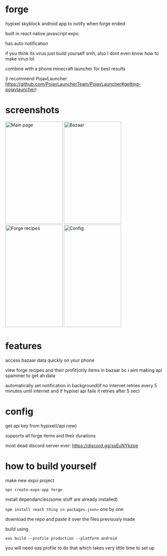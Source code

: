 # forge
hypixel skyblock android app to notify when forge ended

built in react native javascript expo

has auto notification

if you think its virus just build yourself smh, also I dont even know how to make virus lol

combine with a phone minecraft launcher for best results

(i recommend PojavLauncher https://github.com/PojavLauncherTeam/PojavLauncher#getting-pojavlauncher)


# screenshots

<img src="https://cdn.discordapp.com/attachments/601086858021306398/1098644446863691816/Screenshot_20230420_192012_forge.jpg" width="180" height="320" alt="Main page"> <img src="https://cdn.discordapp.com/attachments/601086858021306398/1098644446356177016/Screenshot_20230420_192029_forge.jpg" width="180" height="320" alt="Bazaar">
<img src="https://cdn.discordapp.com/attachments/601086858021306398/1098644446079357018/Screenshot_20230420_192034_forge.jpg" width="180" height="320" alt="Forge recipes"> <img src="https://cdn.discordapp.com/attachments/601086858021306398/1098644446599463022/Screenshot_20230420_192016_forge.jpg" width="180" height="320" alt="Config">




# features

access bazaar data quickly on your phone

view forge recipes and their profit(only items in bazaar bc i aint making api spammer to get ah data

automatically set notification in background(if no internet retries every 5 minutes until internet and if hypixel api fails it retries after 5 sec)


# config
get api key from hypixel(/api new)

supports all forge items and their durations

most dead discord server ever: https://discord.gg/ssEuNYkzpe


# how to build yourself
make new expo project

```npx create-expo-app forge```

install dependancies(some stuff are already installed)

```npm install <each thing in packages.json>``` one by one

download the repo and paste it over the files previously made


build using 

```eas build --profile production --platform android```

you will need eas profile to do that which takes very little time to set up
